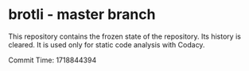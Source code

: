 # brotli - master branch

This repository contains the frozen state of the repository.
Its history is cleared. It is used only for static code
analysis with Codacy.

Commit Time: 1718844394